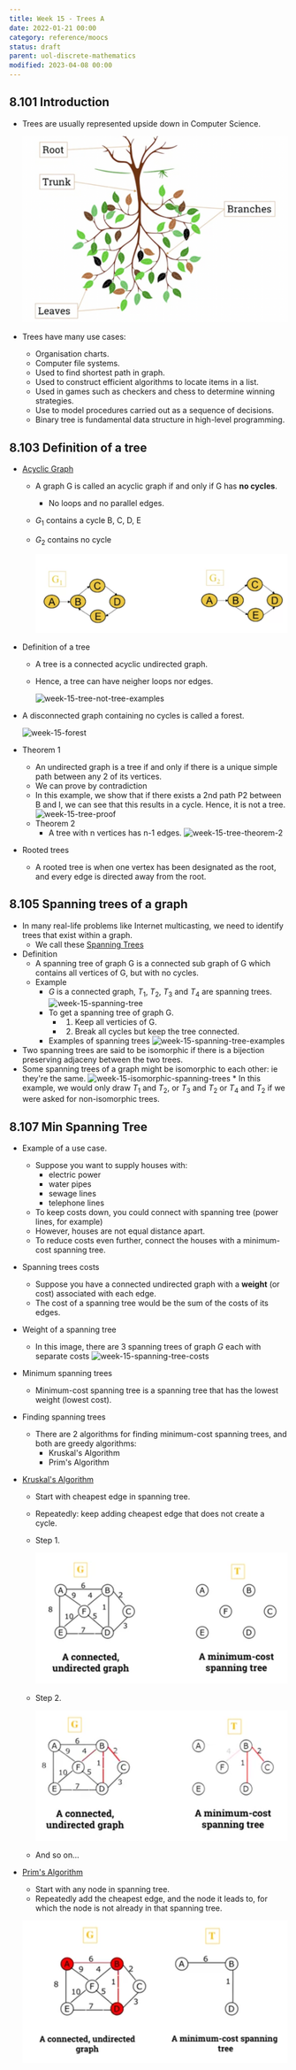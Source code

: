 ```yaml
---
title: Week 15 - Trees A
date: 2022-01-21 00:00
category: reference/moocs
status: draft
parent: uol-discrete-mathematics
modified: 2023-04-08 00:00
---
```


## 8.101 Introduction

* Trees are usually represented upside down in Computer Science.

    ![week-15-trees-representation](../../../../_media/week-15-trees-representation.png)
  
* Trees have many use cases:
    * Organisation charts.
    * Computer file systems.
    * Used to find shortest path in graph.
    * Used to construct efficient algorithms to locate items in a list.
    * Used in games such as checkers and chess to determine winning strategies.
    * Use to model procedures carried out as a sequence of decisions.
    * Binary tree is fundamental data structure in high-level programming.

## 8.103 Definition of a tree

* [Acyclic Graph](permanent/acyclic-graph.md)
    * A graph G is called an acyclic graph if and only if G has **no cycles**.
        * No loops and no parallel edges.
    * $G_1$ contains a cycle B, C, D, E
    * $G_2$ contains no cycle
    
      ![week-15-acyclic-example](../../../../_media/week-15-acyclic-example.png)
      
* Definition of a tree
    * A tree is a connected acyclic undirected graph.
    * Hence, a tree can have neigher loops nor edges.
    
      ![week-15-tree-not-tree-examples](../../../../journal/_media/week-15-tree-not-tree-examples.png)
      
* A disconnected graph containing no cycles is called a forest.

  ![week-15-forest](../../../../journal/_media/week-15-forest.png)
  
* Theorem 1
    * An undirected graph is a tree if and only if there is a unique simple path between any 2 of its vertices.
    * We can prove by contradiction
    * In this example, we show that if there exists a 2nd path P2 between B and I, we can see that this results in a cycle. Hence, it is not a tree.
      ![week-15-tree-proof](../../../../journal/_media/week-15-tree-proof.png)
  * Theorem 2
      * A tree with n vertices has n-1 edges.
        ![week-15-tree-theorem-2](../../../../journal/_media/week-15-tree-theorem-2.png)
* Rooted trees
    * A rooted tree is when one vertex has been designated as the root, and every edge is directed away from the root.

## 8.105 Spanning trees of a graph

* In many real-life problems like Internet multicasting, we need to identify trees that exist within a graph.
    * We call these [Spanning Trees](Spanning%20Trees)
* Definition
    * A spanning tree of graph G is a connected sub graph of G which contains all vertices of G, but with no cycles.
    * Example
        * $G$ is a connected graph, $T_1$, $T_2$, $T_3$ and $T_4$ are spanning trees.
          ![week-15-spanning-tree](../../../../journal/_media/week-15-spanning-tree.png)
      * To get a spanning tree of graph G.
          * 1. Keep all verticies of G.
          * 2. Break all cycles but keep the tree connected.
      * Examples of spanning trees
        ![week-15-spanning-tree-examples](../../../../journal/_media/week-15-spanning-tree-examples.png)
* Two spanning trees are said to be isomorphic if there is a bijection preserving adjaceny between the two trees.
* Some spanning trees of a graph might be isomorphic to each other: ie they're the same.
  ![week-15-isomorphic-spanning-trees](../../../../journal/_media/week-15-isomorphic-spanning-trees.png)
      * In this example, we would only draw $T_1$ and $T_2$, or $T_3$ and $T_2$ or $T_4$ and $T_2$ if we were asked for non-isomorphic trees.

## 8.107 Min Spanning Tree

* Example of a use case.
    * Suppose you want to supply houses with:
        * electric power
        * water pipes
        * sewage lines
        * telephone lines
    * To keep costs down, you could connect with spanning tree (power lines, for example)
    * However, houses are not equal distance apart.
    * To reduce costs even further, connect the houses with a minimum-cost spanning tree.
* Spanning trees costs
    * Suppose you have a connected undirected graph with a **weight** (or cost) associated with each edge.
    * The cost of a spanning tree would be the sum of the costs of its edges.
* Weight of a spanning tree
    * In this image, there are 3 spanning trees of graph $G$ each with separate costs
      ![week-15-spanning-tree-costs](../../../../journal/_media/week-15-spanning-tree-costs.png)
* Minimum spanning trees
    * Minimum-cost spanning tree is a spanning tree that has the lowest weight (lowest cost).
* Finding spanning trees
    * There are 2 algorithms for finding minimum-cost spanning trees, and both are greedy algorithms:
        * Kruskal's Algorithm
        * Prim's Algorithm
       
* [Kruskal's Algorithm](permanent/kruskals-algorithm.md)
    * Start with cheapest edge in spanning tree.
    * Repeatedly: keep adding cheapest edge that does not create a cycle.
    * Step 1.
    
      ![week-15-kruskals-step-1](../../../../_media/week-15-kruskals-step-1.png)
      
    * Step 2.
    
      ![week-15-kruskal's-step2](../../../../_media/week-15-kruskal's-step2.png)
      
    * And so on...
    
* [Prim's Algorithm](permanent/prims-algorithm.md)
    * Start with any node in spanning tree.
    * Repeatedly add the cheapest edge, and the node it leads to, for which the node is not already in that spanning tree.
    
    ![week-15-prims-step-3](../../../../_media/week-15-prims-step-3.png)
